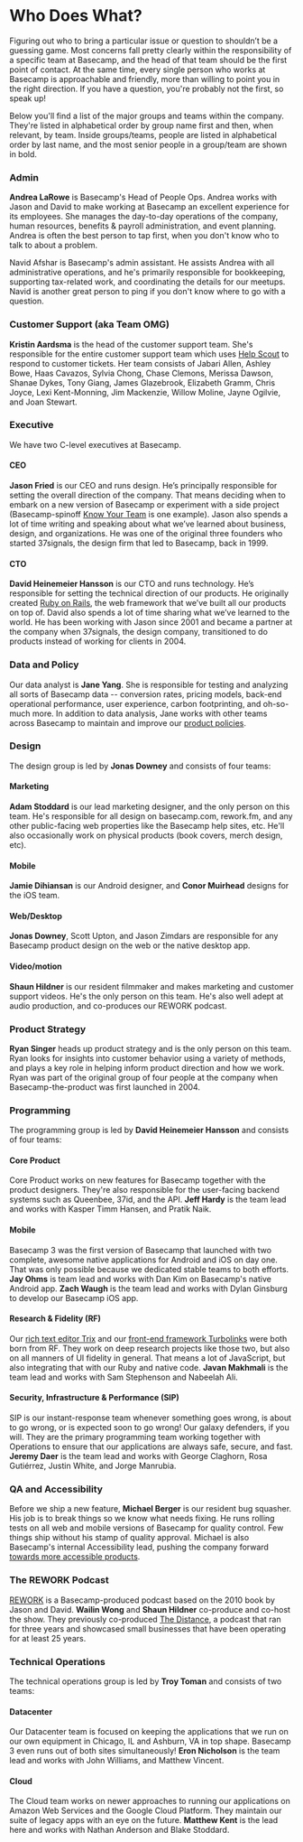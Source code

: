 # Who Does What?

Figuring out who to bring a particular issue or question to shouldn’t be a guessing game. Most concerns fall pretty clearly within the responsibility of a specific team at Basecamp, and the head of that team should be the first point of contact. At the same time, every single person who works at Basecamp is approachable and friendly, more than willing to point you in the right direction. If you have a question, you're probably not the first, so speak up!

Below you'll find a list of the major groups and teams within the company. They're listed in alphabetical order by group name first and then, when relevant, by team. Inside groups/teams, people are listed in alphabetical order by last name, and the most senior people in a group/team are shown in bold.

### Admin

**Andrea LaRowe** is Basecamp's Head of People Ops. Andrea works with Jason and David to make working at Basecamp an excellent experience for its employees. She manages the day-to-day operations of the company, human resources, benefits & payroll administration, and event planning. Andrea is often the best person to tap first, when you don't know who to talk to about a problem.

Navid Afshar is Basecamp's admin assistant. He assists Andrea with all administrative operations, and he's primarily responsible for bookkeeping, supporting tax-related work, and coordinating the details for our meetups. Navid is another great person to ping if you don't know where to go with a question.

### Customer Support (aka Team OMG)

**Kristin Aardsma** is the head of the customer support team. She's responsible for the entire customer support team which uses [Help Scout](https://www.helpscout.net) to respond to customer tickets. Her team consists of Jabari Allen, Ashley Bowe, Haas Cavazos, Sylvia Chong, Chase Clemons, Merissa Dawson, Shanae Dykes, Tony Giang, James Glazebrook, Elizabeth Gramm, Chris Joyce, Lexi Kent-Monning, Jim Mackenzie, Willow Moline, Jayne Ogilvie, and Joan Stewart.

### Executive

We have two C-level executives at Basecamp.

#### CEO

**Jason Fried** is our CEO and runs design. He’s principally responsible for setting the overall direction of the company. That means deciding when to embark on a new version of Basecamp or experiment with a side project (Basecamp-spinoff [Know Your Team](https://knowyourteam.com/) is one example). Jason also spends a lot of time writing and speaking about what we’ve learned about business, design, and organizations. He was one of the original three founders who started 37signals, the design firm that led to Basecamp, back in 1999.

#### CTO

**David Heinemeier Hansson** is our CTO and runs technology. He’s responsible for setting the technical direction of our products. He originally created [Ruby on Rails](https://rubyonrails.org/), the web framework that we’ve built all our products on top of. David also spends a lot of time sharing what we’ve learned to the world. He has been working with Jason since 2001 and became a partner at the company when 37signals, the design company, transitioned to do products instead of working for clients in 2004.

### Data and Policy

Our data analyst is **Jane Yang**. She is responsible for testing and analyzing all sorts of Basecamp data -- conversion rates, pricing models, back-end operational performance, user experience, carbon footprinting, and oh-so-much more. In addition to data analysis, Jane works with other teams across Basecamp to maintain and improve our [product policies](https://github.com/basecamp/policies).

### Design

The design group is led by **Jonas Downey** and consists of four teams:

#### Marketing

**Adam Stoddard** is our lead marketing designer, and the only person on this team. He's responsible for all design on basecamp.com, rework.fm, and any other public-facing web properties like the Basecamp help sites, etc. He'll also occasionally work on physical products (book covers, merch design, etc).

#### Mobile

**Jamie Dihiansan** is our Android designer, and **Conor Muirhead** designs for the iOS team.

#### Web/Desktop

**Jonas Downey**, Scott Upton, and Jason Zimdars are responsible for any Basecamp product design on the web or the native desktop app.

#### Video/motion

**Shaun Hildner** is our resident filmmaker and makes marketing and customer support videos. He's the only person on this team. He's also well adept at audio production, and co-produces our REWORK podcast.

### Product Strategy

**Ryan Singer** heads up product strategy and is the only person on this team. Ryan looks for insights into customer behavior using a variety of methods, and plays a key role in helping inform product direction and how we work. Ryan was part of the original group of four people at the company when Basecamp-the-product was first launched in 2004.

### Programming

The programming group is led by **David Heinemeier Hansson** and consists of four teams:

#### Core Product

Core Product works on new features for Basecamp together with the product designers. They're also responsible for the user-facing backend systems such as Queenbee, 37id, and the API. **Jeff Hardy** is the team lead and works with Kasper Timm Hansen, and Pratik Naik.

#### Mobile

Basecamp 3 was the first version of Basecamp that launched with two complete, awesome native applications for Android and iOS on day one. That was only possible because we dedicated stable teams to both efforts. **Jay Ohms** is team lead and works with Dan Kim on Basecamp's native Android app. **Zach Waugh** is the team lead and works with Dylan Ginsburg to develop our Basecamp iOS app.

#### Research & Fidelity (RF)

Our [rich text editor Trix](https://trix-editor.org) and our [front-end framework Turbolinks](https://github.com/turbolinks/turbolinks) were both born from RF. They work on deep research projects like those two, but also on all manners of UI fidelity in general. That means a lot of JavaScript, but also integrating that with our Ruby and native code. **Javan Makhmali** is the team lead and works with Sam Stephenson and Nabeelah Ali.

#### Security, Infrastructure & Performance (SIP)

SIP is our instant-response team whenever something goes wrong, is about to go wrong, or is expected soon to go wrong! Our galaxy defenders, if you will. They are the primary programming team working together with Operations to ensure that our applications are always safe, secure, and fast. **Jeremy Daer** is the team lead and works with George Claghorn, Rosa Gutiérrez, Justin White, and Jorge Manrubia.

### QA and Accessibility

Before we ship a new feature, **Michael Berger** is our resident bug squasher. His job is to break things so we know what needs fixing. He runs rolling tests on all web and mobile versions of Basecamp for quality control. Few things ship without his stamp of quality approval. Michael is also Basecamp's internal Accessibility lead, pushing the company forward [towards more accessible products](https://hey.com/accessibility/).

### The REWORK Podcast

[REWORK](https://rework.fm) is a Basecamp-produced podcast based on the 2010 book by Jason and David. **Wailin Wong** and **Shaun Hildner** co-produce and co-host the show. They previously co-produced [The Distance](https://thedistance.com), a podcast that ran for three years and showcased small businesses that have been operating for at least 25 years.

### Technical Operations

The technical operations group is led by **Troy Toman** and consists of two teams:

#### Datacenter

Our Datacenter team is focused on keeping the applications that we run on our own equipment in Chicago, IL and Ashburn, VA in top shape. Basecamp 3 even runs out of both sites simultaneously! **Eron Nicholson** is the team lead and works with John Williams, and Matthew Vincent.

#### Cloud

The Cloud team works on newer approaches to running our applications on Amazon Web Services and the Google Cloud Platform. They maintain our suite of legacy apps with an eye on the future. **Matthew Kent** is the lead here and works with Nathan Anderson and Blake Stoddard.
